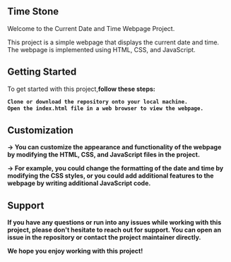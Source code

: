 ## Time Stone

Welcome to the Current Date and Time Webpage Project.


This project is a simple webpage that displays the current date and time. The webpage is implemented using HTML, CSS, and JavaScript.

## Getting Started

To get started with this project,<b>follow these steps:
```bash
Clone or download the repository onto your local machine.
Open the index.html file in a web browser to view the webpage.
```
## Customization

-> You can customize the appearance and functionality of the webpage by modifying the HTML, CSS, and JavaScript files in the project.


-> For example, you could change the formatting of the date and time by modifying the CSS styles, or you could add additional features to the webpage by writing additional JavaScript code.

## Support

If you have any questions or run into any issues while working with this project, please don't hesitate to reach out for support. You can open an issue in the repository or contact the project maintainer directly.


We hope you enjoy working with this project!
